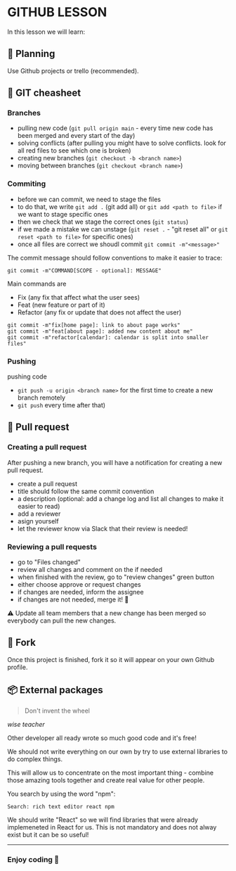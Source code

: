 # GITHUB LESSON

In this lesson we will learn:

## :telescope: Planning

Use Github projects or trello (recommended).

## :herb: GIT cheasheet

### Branches

- pulling new code (`git pull origin main` - every time new code has been merged and every start of the day)
- solving conflicts (after pulling you might have to solve conflicts. look for all red files to see which one is broken)
- creating new branches (`git checkout -b <branch name>`)
- moving between branches (`git checkout <branch name>`)

### Commiting

- before we can commit, we need to stage the files
- to do that, we write `git add .` (git add all) or `git add <path to file>` if we want to stage specific ones
- then we check that we stage the correct ones (`git status`)
- if we made a mistake we can unstage (`git reset .` - "git reset all" or `git reset <path to file>` for specific ones)
- once all files are correct we shoudl commit `git commit -m"<message>"`

The commit message should follow conventions to make it easier to trace:

```
git commit -m"COMMAND[SCOPE - optional]: MESSAGE"
```

Main commands are

- Fix (any fix that affect what the user sees)
- Feat (new feature or part of it)
- Refactor (any fix or update that does not affect the user)

```
git commit -m"fix[home page]: link to about page works"
git commit -m"feat[about page]: added new content about me"
git commit -m"refactor[calendar]: calendar is split into smaller files"
```

### Pushing

pushing code

- `git push -u origin <branch name>` for the first time to create a new branch remotely
- `git push` every time after that)

## :memo: Pull request

### Creating a pull request

After pushing a new branch, you will have a notification for creating a new pull request.

- create a pull request
- title should follow the same commit convention
- a description (optional: add a change log and list all changes to make it easier to read)
- add a reviewer
- asign yourself
- let the reviewer know via Slack that their review is needed!

### Reviewing a pull requests

- go to "Files changed"
- review all changes and comment on the if needed
- when finished with the review, go to "review changes" green button
- either choose approve or request changes
- if changes are needed, inform the assignee
- if changes are not needed, merge it! :tada:

:warning: Update all team members that a new change has been merged so everybody can pull the new changes.

## :fork_and_knife: Fork

Once this project is finished, fork it so it will appear on your own Github profile.

## :package: External packages

> Don't invent the wheel

_wise teacher_

Other developer all ready wrote so much good code and it's free!

We should not write everything on our own by try to use external libraries to do complex things.

This will allow us to concentrate on the most important thing - combine those amazing tools together and create real value for other people.

You search by using the word "npm":

```
Search: rich text editor react npm
```

We should write "React" so we will find libraries that were already implemeneted in React for us. This is not mandatory and does not alway exist but it can be so useful!

---

### Enjoy coding :tada:
